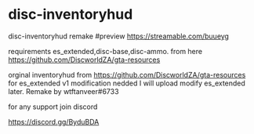 # disc-inventoryhud
disc-inventoryhud remake
#preview https://streamable.com/buueyg 

requirements es_extended,disc-base,disc-ammo.
from here https://github.com/DiscworldZA/gta-resources

orginal inventoryhud from https://github.com/DiscworldZA/gta-resources
for es_extended v1 modification nedded
I will upload modify es_extended later.
Remake by wtftanveer#6733

for any support join discord 

https://discord.gg/ByduBDA

